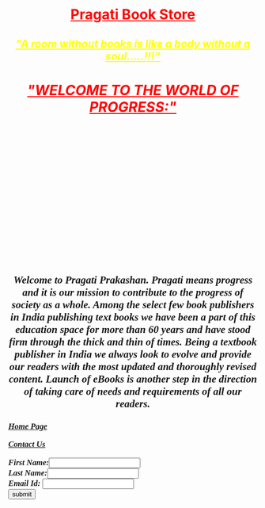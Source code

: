  <!DOCTYPE HTML>
<HTML>
	<head>
	      <title>BOOK STORE</title>
	</head>
	     <body background="Books.jpg"> 
	        <font color="red" ><h1><u><center>Pragati Book Store</h1></u></font>
	        <p><h2><b><i><center><font color="yellow"><u>“A room without books is like a body without a soul.....!!!”</center></b></i></h2></p></font></u>
          <center><h1><font color="red" <b><i><u>"WELCOME TO THE WORLD OF PROGRESS:"</i></font></u></b></h1><br><br><br><br><br><br><br><br><br><br><br><br><br><br><br><br>
          <p><h2><i><font face="Century Gothic"> Welcome to Pragati Prakashan. Pragati means progress and it is our mission to contribute to the progress of society as a whole.             Among the select few book publishers in India publishing text books we have been a part of this education space for more than 60 years and have stood firm through the             thick and thin of times. Being a textbook publisher in India we always look to evolve and provide our readers with the most updated and thoroughly revised content.                 Launch of eBooks is another step in the direction of taking care of needs and requirements of all our readers.</font></i></h2></p>
          <p><h3><i><font face="Century Gothic"> 
          <div style="text-align:left ">  <p><a href="https://www.pragatiprakashan.co.in/">Home Page</a></p>
	             <p><a href="https://www.pragatiprakashan.co.in/contact-us">Contact Us</a></p>
	              <form><left> First Name:<input type="text" name="first_name"/>
	              <br>
	             <left>Last Name:<input type="text" name="last_name"/>
	              <br>
	              <left>Email Id: <input type="text" name="email_id"/>
	              <br>
	             <left><input type="submit" value="submit"/>
	           </div>
	            </form>
	    </body>
</html>

